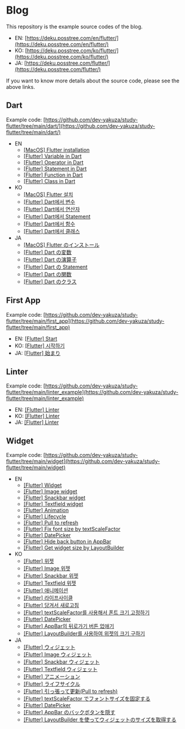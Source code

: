 # Blog

This repository is the example source codes of the blog.

- EN: [https://deku.posstree.com/en/flutter/](https://deku.posstree.com/en/flutter/)
- KO: [https://deku.posstree.com/ko/flutter/](https://deku.posstree.com/ko/flutter/)
- JA: [https://deku.posstree.com/flutter/](https://deku.posstree.com/flutter/)

If you want to know more details about the source code, please see the above links.

## Dart

Example code: [https://github.com/dev-yakuza/study-flutter/tree/main/dart/](https://github.com/dev-yakuza/study-flutter/tree/main/dart/)

- EN
  - [[MacOS] Flutter installation](https://deku.posstree.com/en/flutter/installation/)
  - [[Flutter] Variable in Dart](https://deku.posstree.com/en/flutter/dart/variable/)
  - [[Flutter] Operator in Dart](https://deku.posstree.com/en/flutter/dart/operator/)
  - [[Flutter] Statement in Dart](https://deku.posstree.com/en/flutter/dart/statement/)
  - [[Flutter] Function in Dart](https://deku.posstree.com/en/flutter/dart/function/)
  - [[Flutter] Class in Dart](https://deku.posstree.com/en/flutter/dart/class/)
- KO
  - [[MacOS] Flutter 설치](https://deku.posstree.com/ko/flutter/installation/)
  - [[Flutter] Dart에서 변수](https://deku.posstree.com/ko/flutter/dart/variable/)
  - [[Flutter] Dart에서 연산자](https://deku.posstree.com/ko/flutter/dart/operator/)
  - [[Flutter] Dart에서 Statement](https://deku.posstree.com/ko/flutter/dart/statement/)
  - [[Flutter] Dart에서 함수](https://deku.posstree.com/ko/flutter/dart/function/)
  - [[Flutter] Dart에서 클래스](https://deku.posstree.com/ko/flutter/dart/class/)
- JA
  - [[MacOS] Flutter のインストール](https://deku.posstree.com/flutter/installation/)
  - [[Flutter] Dart の変数](https://deku.posstree.com/flutter/dart/variable/)
  - [[Flutter] Dart の演算子](https://deku.posstree.com/flutter/dart/operator/)
  - [[Flutter] Dart の Statement](https://deku.posstree.com/flutter/dart/statement/)
  - [[Flutter] Dart の関数](https://deku.posstree.com/flutter/dart/function/)
  - [[Flutter] Dart のクラス](https://deku.posstree.com/flutter/dart/class/)

## First App

Example code: [https://github.com/dev-yakuza/study-flutter/tree/main/first_app](https://github.com/dev-yakuza/study-flutter/tree/main/first_app)

- EN: [[Flutter] Start](https://deku.posstree.com/en/flutter/start/)
- KO: [[Flutter] 시작하기](https://deku.posstree.com/ko/flutter/start/)
- JA: [[Flutter] 始まり](https://deku.posstree.com/flutter/start/)

## Linter

Example code: [https://github.com/dev-yakuza/study-flutter/tree/main/linter_example](https://github.com/dev-yakuza/study-flutter/tree/main/linter_example)

- EN: [[Flutter] Linter](https://deku.posstree.com/en/flutter/linter/)
- KO: [[Flutter] Linter](https://deku.posstree.com/ko/flutter/linter/)
- JA: [[Flutter] Linter](https://deku.posstree.com/flutter/linter/)

## Widget

Example code: [https://github.com/dev-yakuza/study-flutter/tree/main/widget](https://github.com/dev-yakuza/study-flutter/tree/main/widget)

- EN
  - [[Flutter] Widget](https://deku.posstree.com/en/flutter/widget/)
  - [[Flutter] Image widget](https://deku.posstree.com/en/flutter/widget/image/)
  - [[Flutter] Snackbar widget](https://deku.posstree.com/en/flutter/widget/snackbar/)
  - [[Flutter] Textfield widget](https://deku.posstree.com/en/flutter/widget/textfield/)
  - [[Flutter] Animation](https://deku.posstree.com/en/flutter/widget/animated/)
  - [[Flutter] Lifecycle](https://deku.posstree.com/en/flutter/widget/lifecycle/)
  - [[Flutter] Pull to refresh](https://deku.posstree.com/en/flutter/widget/RefreshIndicator/)
  - [[Flutter] Fix font size by textScaleFactor](https://deku.posstree.com/en/flutter/widget/textScaleFactor/)
  - [[Flutter] DatePicker](https://deku.posstree.com/en/flutter/widget/showDatePicker/)
  - [[Flutter] Hide back button in AppBar](https://deku.posstree.com/en/flutter/widget/hide_back_button/)
  - [[Flutter] Get widget size by LayoutBuilder](https://deku.posstree.com/en/flutter/widget/layoutbuilder/)
- KO
  - [[Flutter] 위젯](https://deku.posstree.com/ko/flutter/widget/)
  - [[Flutter] Image 위젯](https://deku.posstree.com/ko/flutter/widget/image/)
  - [[Flutter] Snackbar 위젯](https://deku.posstree.com/ko/flutter/widget/snackbar/)
  - [[Flutter] Textfield 위젯](https://deku.posstree.com/ko/flutter/widget/textfield/)
  - [[Flutter] 애니메이션](https://deku.posstree.com/ko/flutter/widget/animated/)
  - [[Flutter] 라이프사이클](https://deku.posstree.com/ko/flutter/widget/lifecycle/)
  - [[Flutter] 당겨서 새로고침](https://deku.posstree.com/ko/flutter/widget/RefreshIndicator/)
  - [[Flutter] textScaleFactor를 사용해서 폰트 크기 고정하기](https://deku.posstree.com/ko/flutter/widget/textScaleFactor/)
  - [[Flutter] DatePicker](https://deku.posstree.com/ko/flutter/widget/showDatePicker/)
  - [[Flutter] AppBar의 뒤로가기 버튼 없애기](https://deku.posstree.com/ko/flutter/widget/hide_back_button/)
  - [[Flutter] LayoutBuilder를 사용하여 위젯의 크기 구하기](https://deku.posstree.com/ko/flutter/widget/layoutbuilder/)
- JA
  - [[Flutter] ウィジェット](https://deku.posstree.com/flutter/widget/)
  - [[Flutter] Image ウィジェット](https://deku.posstree.com/flutter/widget/image/)
  - [[Flutter] Snackbar ウィジェット](https://deku.posstree.com/flutter/widget/snackbar/)
  - [[Flutter] Textfield ウィジェット](https://deku.posstree.com/flutter/widget/textfield/)
  - [[Flutter] アニメーション](https://deku.posstree.com/flutter/widget/animated/)
  - [[Flutter] ライフサイクル](https://deku.posstree.com/flutter/widget/lifecycle/)
  - [[Flutter] 引っ張って更新(Pull to refresh)](https://deku.posstree.com/flutter/widget/RefreshIndicator/)
  - [[Flutter] textScaleFactor でフォントサイズを固定する](https://deku.posstree.com/ko/flutter/widget/textScaleFactor/)
  - [[Flutter] DatePicker](https://deku.posstree.com/flutter/widget/showDatePicker/)
  - [[Flutter] AppBar のバックボタンを隠す](https://deku.posstree.com/flutter/widget/hide_back_button/)
  - [[Flutter] LayoutBuilder を使ってウィジェットのサイズを取得する](https://deku.posstree.com/flutter/widget/layoutbuilder/)
